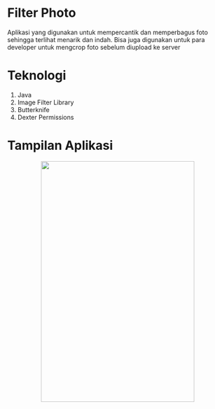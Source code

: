 # Filter Photo

Aplikasi yang digunakan untuk mempercantik dan memperbagus foto sehingga terlihat menarik dan indah. Bisa juga digunakan untuk para
developer untuk mengcrop foto sebelum diupload ke server

# Teknologi
1. Java
2. Image Filter Library
3. Butterknife
4. Dexter Permissions

# Tampilan Aplikasi
<p align="center">
  <img src="https://user-images.githubusercontent.com/33746018/57055880-9a548480-6cc8-11e9-822e-592aa92536a1.jpg" align="middle" width="350" height="550" />
</p>
